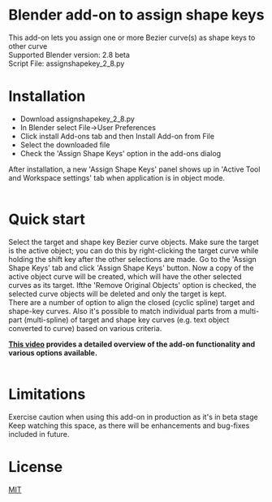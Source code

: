 # Blender add-on to assign shape keys<br>
This add-on lets you assign one or more Bezier curve(s) as shape keys to other curve<br>
Supported Blender version: 2.8 beta <br>
Script File: assignshapekey_2_8.py <br>

# Installation
- Download assignshapekey_2_8.py
- In Blender select File->User Preferences
- Click install Add-ons tab and then Install Add-on from File
- Select the downloaded file
- Check the 'Assign Shape Keys' option in the add-ons dialog <br>
  
After installation, a new 'Assign Shape Keys' panel shows up in 'Active Tool and Workspace settings' tab when application is in object mode. <br><br>

# Quick start
Select the target and shape key Bezier curve objects. Make sure the target is the active object; you can do this by right-clicking the target curve while holding the shift key after the other selections are made. Go to the 'Assign Shape Keys' tab and click 'Assign Shape Keys' button. Now a copy of the active object curve will be created, which will have the other selected curves as its target. Ifthe 'Remove Original Objects' option is checked, the selected curve objects will be deleted and only the target is kept. <br>
There are a number of option to align the closed (cyclic spline) target and shape-key curves. Also it's possible to match individual parts from a multi-part (multi-spline) of target and shape key curves (e.g. text object converted to curve) based on various criteria.

<b><a href= https://youtu.be/1pDd_GgsfSM> This video</a> provides a detailed overview of the add-on functionality and various options available.<br><br></b>

# Limitations
Exercise caution when using this add-on in production as it's in beta stage<br>
Keep watching this space, as there will be enhancements and bug-fixes included in future.<br>

# License
<a href=https://github.com/Shriinivas/assignshapekey/blob/master/LICENSE>MIT</a>
